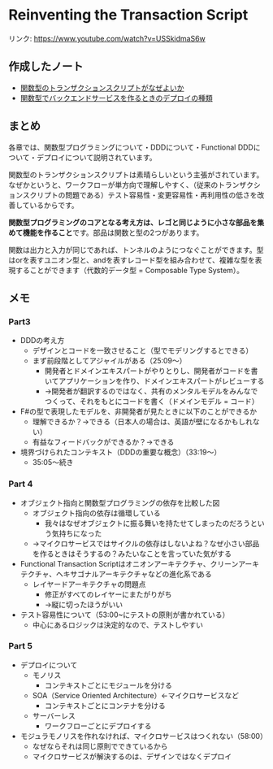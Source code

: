 # Reinventing the Transaction Script

リンク: https://www.youtube.com/watch?v=USSkidmaS6w

## 作成したノート

- [関数型のトランザクションスクリプトがなぜよいか](関数型のトランザクションスクリプトがなぜよいか.md)
- [関数型でバックエンドサービスを作るときのデプロイの種類](関数型でバックエンドサービスを作るときのデプロイの種類.md)

## まとめ

各章では、関数型プログラミングについて・DDDについて・Functional DDDについて・デプロイについて説明されています。

関数型のトランザクションスクリプトは素晴らしいという主張がされています。なぜかというと、ワークフローが単方向で理解しやすく、（従来のトランザクションスクリプトの問題である）テスト容易性・変更容易性・再利用性の低さを改善しているからです。

**関数型プログラミングのコアとなる考え方は、レゴと同じように小さな部品を集めて機能を作ること**です。部品は関数と型の2つがあります。

関数は出力と入力が同じであれば、トンネルのようにつなぐことができます。型はorを表すユニオン型と、andを表すレコード型を組み合わせて、複雑な型を表現することができます（代数的データ型 = Composable Type System）。

## メモ

### Part3

- DDDの考え方
    - デザインとコードを一致させること（型でモデリングするとできる）
    - まず前段階としてアジャイルがある（25:09〜）
        - 開発者とドメインエキスパートがやりとりし、開発者がコードを書いてアプリケーションを作り、ドメインエキスパートがレビューする
        - →開発者が翻訳するのではなく、共有のメンタルモデルをみんなでつくって、それをもとにコードを書く（ドメインモデル = コード）
- F#の型で表現したモデルを、非開発者が見たときに以下のことができるか
    - 理解できるか？→できる（日本人の場合は、英語が壁になるかもしれない）
    - 有益なフィードバックができるか？→できる
- 境界づけられたコンテキスト（DDDの重要な概念）（33:19〜）
    - 35:05〜続き

### Part 4

- オブジェクト指向と関数型プログラミングの依存を比較した図
    - オブジェクト指向の依存は循環している
        - 我々はなぜオブジェクトに振る舞いを持たせてしまったのだろうという気持ちになった
    - →マイクロサービスではサイクルの依存はしないよね？なぜ小さい部品を作るときはそうするの？みたいなことを言っていた気がする
- Functional Transaction Scriptはオニオンアーキテクチャ、クリーンアーキテクチャ、ヘキサゴナルアーキテクチャなどの進化系である
    - レイヤードアーキテクチャの問題点
        - 修正がすべてのレイヤーにまたがりがち
        - →縦に切ったほうがいい
- テスト容易性について（53:00~にテストの原則が書かれている）
    - 中心にあるロジックは決定的なので、テストしやすい

### Part 5

- デプロイについて
    - モノリス
        - コンテキストごとにモジュールを分ける
    - SOA（Service Oriented Architecture）←マイクロサービスなど
        - コンテキストごとにコンテナを分ける
    - サーバーレス
        - ワークフローごとにデプロイする
- モジュラモノリスを作れなければ、マイクロサービスはつくれない（58:00）
    - なぜならそれは同じ原則でできているから
    - マイクロサービスが解決するのは、デザインではなくデプロイ